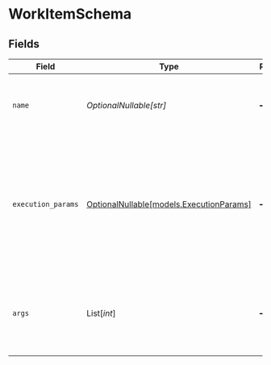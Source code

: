 # WorkItemSchema


## Fields

| Field                                                                                                                                    | Type                                                                                                                                     | Required                                                                                                                                 | Description                                                                                                                              | Example                                                                                                                                  |
| ---------------------------------------------------------------------------------------------------------------------------------------- | ---------------------------------------------------------------------------------------------------------------------------------------- | ---------------------------------------------------------------------------------------------------------------------------------------- | ---------------------------------------------------------------------------------------------------------------------------------------- | ---------------------------------------------------------------------------------------------------------------------------------------- |
| `name`                                                                                                                                   | *OptionalNullable[str]*                                                                                                                  | :heavy_minus_sign:                                                                                                                       | name                                                                                                                                     | {<br/>"summary": "Sample name",<br/>"value": "pull_cloud_data"<br/>}                                                                     |
| `execution_params`                                                                                                                       | [OptionalNullable[models.ExecutionParams]](../models/executionparams.md)                                                                 | :heavy_minus_sign:                                                                                                                       | execution_params                                                                                                                         | {<br/>"summary": "Sample execution_params",<br/>"value": {<br/>"schedule_type": "moment",<br/>"first_pull_at": "now",<br/>"on_refresh_action": "replace"<br/>}<br/>} |
| `args`                                                                                                                                   | List[*int*]                                                                                                                              | :heavy_minus_sign:                                                                                                                       | args                                                                                                                                     | {<br/>"summary": "Sample args",<br/>"value": [<br/>123,<br/>2586<br/>]<br/>}                                                             |